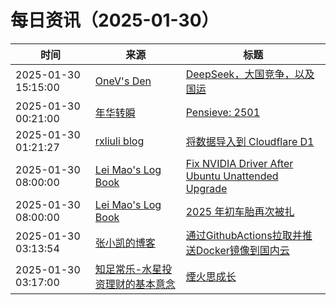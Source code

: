 ﻿# 每日资讯（2025-01-30）

|时间|来源|标题|
|---|---|---|
|2025-01-30 15:15:00|[OneV's Den](http://onevcat.com/atom.xml)|[DeepSeek，大国竞争，以及国运](https://onevcat.com/2025/01/deepseek-ai/)|
|2025-01-30 00:21:00|[年华转瞬](https://blog.xiaket.org/feed.xml)|[Pensieve: 2501](https://xiaket.github.io/2025/pensieve-2501.html)|
|2025-01-30 01:21:27|[rxliuli blog](https://blog.rxliuli.com/atom.xml)|[将数据导入到 Cloudflare D1](https://blog.rxliuli.com/p/c0fd3afbe1784fc38267caab8316c3a5/)|
|2025-01-30 08:00:00|[Lei Mao's Log Book](https://leimao.github.io/atom.xml)|[Fix NVIDIA Driver After Ubuntu Unattended Upgrade](https://leimao.github.io/blog/Fix-NVIDIA-Driver-After-Ubuntu-Unattended-Upgrade/)|
|2025-01-30 08:00:00|[Lei Mao's Log Book](https://leimao.github.io/atom.xml)|[2025 年初车胎再次被扎](https://leimao.github.io/essay/2025%E5%B9%B4%E5%88%9D%E8%BD%A6%E8%83%8E%E5%86%8D%E6%AC%A1%E8%A2%AB%E6%89%8E/)|
|2025-01-30 03:13:54|[张小凯的博客](https://jasonkayzk.github.io/atom.xml)|[通过GithubActions拉取并推送Docker镜像到国内云](https://jasonkayzk.github.io/2025/01/30/%E9%80%9A%E8%BF%87GithubActions%E6%8B%89%E5%8F%96%E5%B9%B6%E6%8E%A8%E9%80%81Docker%E9%95%9C%E5%83%8F%E5%88%B0%E5%9B%BD%E5%86%85%E4%BA%91/)|
|2025-01-30 03:17:00|[知足常乐-水星投资理财的基本意念](http://mercurychong.blogspot.com/feeds/posts/default)|[煙火思成长](http://mercurychong.blogspot.com/2025/01/blog-post_29.html)|
